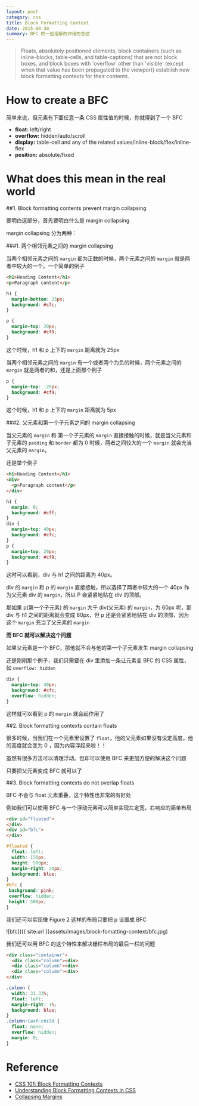 ```yaml
---
layout: post
category: css
title: Block Formatting Context
date: 2015-08-30
summary: BFC 的一些理解的作用的总结
---
```


> Floats, absolutely positioned elements, block containers (such as inline-blocks, table-cells, and table-captions) that are not block boxes, and block boxes with 'overflow' other than 'visible' (except when that value has been propagated to the viewport) establish new block formatting contexts for their contents.

# How to create a BFC

简单来说，但元素有下面任意一条 CSS 属性值的时候，你就得到了一个 BFC

- **float:** left/right
- **overflow:** hidden/auto/scroll
- **display:** table-cell and any of the related values/inline-block/flex/inline-flex
- **position:** absolute/fixed

# What does this mean in the real world

##1. Block formatting contents prevent margin collapsing

要明白这部分，首先要明白什么是 margin collapsing

margin collapsing 分为两种：

###1. 两个相邻元素之间的 margin collapsing

当两个相邻元素之间的 `margin` 都为正数的时候，两个元素之间的 `margin` 就是两者中较大的一个。一个简单的例子

```html
<h1>Heading Content</h1>
<p>Paragraph content</p>
```

```css
h1 {
  margin-bottom: 25px;
  background: #cfc;
}

p {
  margin-top: 20px;
  background: #cf9;
}
```

这个时候，h1 和 p 上下的 `margin` 距离就为 25px

当两个相邻元素之间的 `margin` 有一个或者两个为负的时候，两个元素之间的 `margin` 就是两者的和，还是上面那个例子

```css
p {
  margin-top: -20px;
  background: #cf9;
}
```

这个时候，h1 和 p 上下的 `margin` 距离就为 5px

###2. 父元素和第一个子元素之间的 margin collapsing

当父元素的 `margin` 和 第一个子元素的 `margin` 直接接触的时候，就是当父元素和子元素的 `padding` 和 `border` 都为 0 时候，两者之间较大的一个 `margin` 就会充当父元素的 `margin`。

还是举个例子

```html
<h1>Heading Content</h1>
<div>
  <p>Paragraph content</p>
</div>
```

```css
h1 {
  margin: 0;
  background: #cff;
}
div {
  margin-top: 40px;
  background: #cfc;
}
p {
  margin-top: 20px;
  background: #cf9;
}
```

这时可以看到，div 与 h1 之间的距离为 40px。

div 的 `margin` 和 p 的 `margin` 直接接触，所以选择了两者中较大的一个 40px 作为父元素 div 的 `margin`，所以 P 会紧紧地贴在 div 的顶部。

那如果 p(第一个子元素) 的 `margin` 大于 div(父元素) 的 `margin`，为 60px 呢，那 div 与 h1 之间的距离就会变成 60px，但 p 还是会紧紧地贴在 div 的顶部，因为这个 `margin` 充当了父元素的 `margin`

**而 BFC 就可以解决这个问题**

如果父元素是一个 BFC，那他就不会与他的第一个子元素发生 margin collapsing

还是刚刚那个例子，我们只需要在 div 里添加一条让元素变 BFC 的 CSS 属性，如 `overflow: hidden`

```css
div {
  margin-top: 40px;
  background: #cfc;
  overflow: hidden;
}
```

这样就可以看到 p 的 `margin` 就会起作用了

##2. Block formatting contexts contain floats

很多时候，当我们在一个元素里设置了 `float`，他的父元素如果没有设定高度，他的高度就会变为 0 ，因为内容浮起来啦！！

虽然有很多方法可以清理浮动。但却可以使用 BFC 来更加方便的解决这个问题

只要把父元素变成 BFC 就可以了

##3. Block formatting contexts do not overlap floats

BFC 不会与 float 元素重叠，这个特性也非常的有好处

例如我们可以使用 BFC 与一个浮动元素可以简单实现左定宽，右响应的简单布局

```html
<div id="floated">
</div>
<div id="bfc">
</div>
```

```css
#floated {
  float: left;
  width: 150px;
  height: 500px;
  margin-right: 20px;
  background: blue;
}
#bfc {
 background: pink;
 overflow: hidden;
 height: 500px;
}
```

我们还可以实现像 Figure 2 这样的布局只要把 p 设置成 BFC

![bfc]({{ site.url }}assets/images/block-fomatting-context/bfc.jpg)

我们还可以用 BFC 的这个特性来解决栅栏布局的最后一栏的问题

```html
<div class="container">
  <div class="column"><div>
  <div class="column"><div>
  <div class="column"><div>
</div>
```

```css
.column {
  width: 31.33%;
  float: left;
  margin-right: 1%;
  background: blue;
}
.column:last-child {
  float: none;
  overflow: hidden;
  margin: 0;
}
```

# Reference

- [CSS 101: Block Formatting Contexts](http://yuiblog.com/blog/2010/05/19/css-101-block-formatting-contexts/)
- [Understanding Block Formatting Contexts in CSS](http://www.sitepoint.com/understanding-block-formatting-contexts-in-css/)
- [Collapsing Margins](http://www.sitepoint.com/web-foundations/collapsing-margins/)
